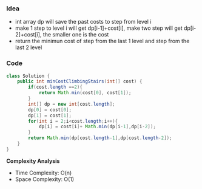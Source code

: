 ### Idea
- int array dp will save the past costs to step from level i
- make 1 step to level i will get dp[i-1]+cost[i], make two step will get dp[i-2]+cost[i], the smaller one is the cost
- return the minimun cost of step from the last 1 level and step from the last 2 level
### Code

```java
class Solution {
    public int minCostClimbingStairs(int[] cost) {
        if(cost.length ==2){
            return Math.min(cost[0], cost[1]);
        }
        int[] dp = new int[cost.length];
        dp[0] = cost[0];
        dp[1] = cost[1];
        for(int i = 2;i<cost.length;i++){
            dp[i] = cost[i]+ Math.min(dp[i-1],dp[i-2]);
        }
        return Math.min(dp[cost.length-1],dp[cost.length-2]);
    }
}
```

**Complexity Analysis**

- Time Complexity: O(n)
- Space Complexity: O(1)
